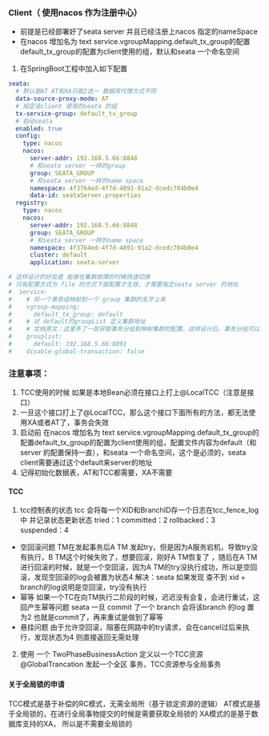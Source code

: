 ### Client（ 使用nacos 作为注册中心）
* 前提是已经部署好了seata server 并且已经注册上nacos 指定的nameSpace
* 在nacos 增加名为 text service.vgroupMapping.default_tx_group的配置default_tx_group的配置为client使用的组，默认和seata 一个命名空间
1. 在SpringBoot工程中加入如下配置
```yaml
seata:
  # 默认是AT AT和XA只能2选一 数据库代理方式不同 
  data-source-proxy-mode: AT
  # 指定该client 使用的seata 的组
  tx-service-group: default_tx_group
  # 启动seata
  enabled: true
  config:
    type: nacos
    nacos:
      server-addr: 192.168.5.66:8848
      # 和seata server 一样的group
      group: SEATA_GROUP
      # 和seata server 一样的name space
      namespace: 4f3764ed-4f7d-4891-91a2-dcedc704b0e4
      data-id: seataServer.properties
  registry:
    type: nacos
    nacos:
      server-addr: 192.168.5.66:8848
      group: SEATA_GROUP
      # 和seata server 一样的name space
      namespace: 4f3764ed-4f7d-4891-91a2-dcedc704b0e4
      cluster: default
      application: seata-server

# 这样设计的好处是 能够在集群故障的时候快速切换
# 只有配置方式为 file 的方式下面配置才生效，才需要指定seata server 的地址
#  service:
#    # 将一个事务组映射到一个 group 集群的名字上来
#    vgroup-mapping:
#      default_tx_group: default
#    # 对 default的groupList 定义集群地址
#    # 文档原文：这里多了一层获取事务分组到映射集群的配置。这样设计后，事务分组可以作为资源的逻辑隔离单位，出现某集群故障时可以快速failover，只切换对应分组，可以把故障缩减到服务级别，但前提也是你有足够server集群。
#    grouplist:
#      default: 192.168.5.66:8091
#    disable-global-transaction: false
```
### 注意事项：
1. TCC使用的时候 如果是本地Bean必须在接口上打上@LocalTCC（注意是接口）
2. 一旦这个接口打上了@LocalTCC，那么这个接口下面所有的方法，都无法使用XA或者AT了，事务会失效
3. 启动前 在nacos 增加名为 text service.vgroupMapping.default_tx_group的配置default_tx_group的配置为client使用的组，配置文件内容为default（和server 的配置保持一直），和seata 一个命名空间，这个是必须的，seata client需要通过这个default来server的地址
4. 记得初始化数据表，AT和TCC都需要，XA不需要
#### TCC
1. tcc控制表的状态
tcc 会将每一个XID和BranchID存一个日志在tcc_fence_log中 并记录状态更新状态
tried：1
committed：2
rollbacked：3
suspended：4
* 空回滚问题
TM在发起事务后A TM 发起try，但是因为A服务宕机，导致try没有执行，B TM这个时候失败了，想要回滚，刚好A TM恢复了
，随后在A TM进行回滚的时候，就是一个空回滚，因为A TM的try没执行成功，所以是空回滚，发现空回滚的log会被置为状态4
解决：seata 如果发现 查不到 xid + branch的log说明是空回滚，try没有执行
* 幂等
如果一个TC在向TM执行二阶段的时候，迟迟没有会复，会进行重试，这回产生幂等问题
seata 一旦 commit 了一个 branch 会将该branch 的log 置为2 也就是commit了，再来重试是做到了幂等
* 悬挂问题
由于允许空回滚，阻塞在网路中的try请求，会在cancel过后来执行，发现状态为4 则直接返回无需处理
2. 使用
一个 TwoPhaseBusinessAction 定义以一个TCC资源
@GlobalTrancation 发起一个全区 事务，TCC资源参与全局事务
#### 关于全局锁的申请
TCC模式是基于补偿的RC模式，无需全局所（基于锁定资源的逻辑）
AT模式是基于全局锁的，在进行全局事物提交的时候是需要获取全局锁的
XA模式的是基于数据库支持的XA， 所以是不需要全局锁的